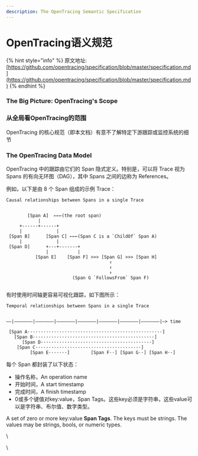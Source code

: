 ```yaml
---
description: The OpenTracing Semantic Specification
---
```


# OpenTracing语义规范

{% hint style="info" %}
原文地址:[https://github.com/opentracing/specification/blob/master/specification.md](https://github.com/opentracing/specification/blob/master/specification.md)
{% endhint %}

### The Big Picture: OpenTracing's Scope&#x20;

### 从全局看OpenTracing的范围

OpenTracing 的核心规范（即本文档）有意不了解特定下游跟踪或监控系统的细节

### The OpenTracing Data Model

OpenTracing 中的跟踪由它们的 Span 隐式定义。特别是，可以将 Trace 视为 Spans 的有向无环图（DAG），其中 Spans 之间的边称为 References。

例如，以下是由 8 个 Span 组成的示例 Trace：

```
Causal relationships between Spans in a single Trace


        [Span A]  ←←←(the root span)
            |
     +------+------+
     |             |
 [Span B]      [Span C] ←←←(Span C is a `ChildOf` Span A)
     |             |
 [Span D]      +---+-------+
               |           |
           [Span E]    [Span F] >>> [Span G] >>> [Span H]
                                       ↑
                                       ↑
                                       ↑
                         (Span G `FollowsFrom` Span F)


```

有时使用时间轴更容易可视化跟踪，如下图所示：

```
Temporal relationships between Spans in a single Trace


––|–––––––|–––––––|–––––––|–––––––|–––––––|–––––––|–––––––|–> time

 [Span A···················································]
   [Span B··············································]
      [Span D··········································]
    [Span C········································]
         [Span E·······]        [Span F··] [Span G··] [Span H··]
```

每个 Span 都封装了以下状态：

* 操作名称，An operation name
* 开始时间，A start timestamp
* 完成时间，A finish timestamp
* 0或多个键值对key:value，Span Tags。这些key必须是字符串，这些value可以是字符串、布尔值、数字类型。

A set of zero or more key:value **Span Tags**. The keys must be strings. The values may be strings, bools, or numeric types.

\


\
